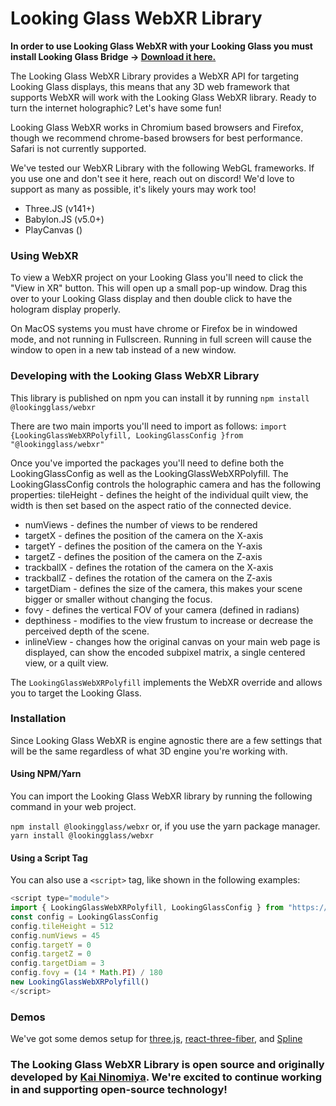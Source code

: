 # Looking Glass WebXR Library

**In order to use Looking Glass WebXR with your Looking Glass you must install Looking Glass Bridge -> [Download it here.](https://lookingglassfactory.com/software/looking-glass-bridge)**

The Looking Glass WebXR Library provides a WebXR API for targeting Looking Glass displays, this means that any 3D web framework that supports WebXR will work with the Looking Glass WebXR library. Ready to turn the internet holographic? Let's have some fun!

Looking Glass WebXR works in Chromium based browsers and Firefox, though we recommend chrome-based browsers for best performance.
Safari is not currently supported.

We've tested our WebXR Library with the following WebGL frameworks. If you use one and don't see it here, reach out on discord! We'd love to support as many as possible, it's likely yours may work too! 
- Three.JS (v141+) 
- Babylon.JS (v5.0+)
- PlayCanvas ()

### Using WebXR
To view a WebXR project on your Looking Glass you'll need to click the "View in XR" button. 
This will open up a small pop-up window. 
Drag this over to your Looking Glass display and then double click to have the hologram display properly. 

On MacOS systems you must have chrome or Firefox be in windowed mode, and not running in Fullscreen. Running in full screen will cause the window to open in a new tab instead of a new window. 

### Developing with the Looking Glass WebXR Library

This library is published on npm you can install it by running `npm install @lookingglass/webxr`

There are two main imports you'll need to import as follows:
`import {LookingGlassWebXRPolyfill, LookingGlassConfig }from "@lookingglass/webxr"`

Once you've imported the packages you'll need to define both the LookingGlassConfig as well as the LookingGlassWebXRPolyfill.
The LookingGlassConfig controls the holographic camera and has the following properties:
tileHeight   - defines the height of the individual quilt view, the width is then set based on the aspect ratio of the connected device.
- numViews   - defines the number of views to be rendered
- targetX    - defines the position of the camera on the X-axis
- targetY    - defines the position of the camera on the Y-axis
- targetZ    - defines the position of the camera on the Z-axis
- trackballX - defines the rotation of the camera on the X-axis
- trackballZ - defines the rotation of the camera on the Z-axis
- targetDiam - defines the size of the camera, this makes your scene bigger or smaller without changing the focus.
- fovy       - defines the vertical FOV of your camera (defined in radians)
- depthiness - modifies to the view frustum to increase or decrease the perceived depth of the scene.
- inlineView - changes how the original canvas on your main web page is displayed, can show the encoded subpixel matrix, a single centered view, or a quilt view.

The `LookingGlassWebXRPolyfill` implements the WebXR override and allows you to target the Looking Glass.

### Installation
Since Looking Glass WebXR is engine agnostic there are a few settings that will be the same regardless of what 3D engine you're working with. 

#### Using NPM/Yarn
You can import the Looking Glass WebXR library by running the following command in your web project.

`npm install @lookingglass/webxr`
or, if you use the yarn package manager. 
`yarn install @lookingglass/webxr`

#### Using a Script Tag
You can also use a `<script>` tag, like shown in the following examples: 

```javascript
<script type="module">
import { LookingGlassWebXRPolyfill, LookingGlassConfig } from "https://unpkg.com/@lookingglass/webxr@0.1.9/dist/@lookingglass/webxr.js"
const config = LookingGlassConfig
config.tileHeight = 512
config.numViews = 45
config.targetY = 0
config.targetZ = 0
config.targetDiam = 3
config.fovy = (14 * Math.PI) / 180
new LookingGlassWebXRPolyfill()
</script>
```

### Demos
We've got some demos setup for [three.js](https://docs.lookingglassfactory.com/developer-tools/webxr/three.js), [react-three-fiber](https://docs.lookingglassfactory.com/developer-tools/webxr/react-three-fiber), and [Spline](https://docs.lookingglassfactory.com/developer-tools/webxr/spline)

### The Looking Glass WebXR Library is open source and originally developed by [Kai Ninomiya](https://kai.graphics). We're excited to continue working in and supporting open-source technology!
